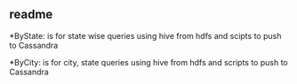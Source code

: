 readme
-------------
*ByState: is for state wise queries using hive from hdfs and scipts to push to Cassandra

*ByCity: is for city, state queries using hive from hdfs and scripts to push to Cassandra


